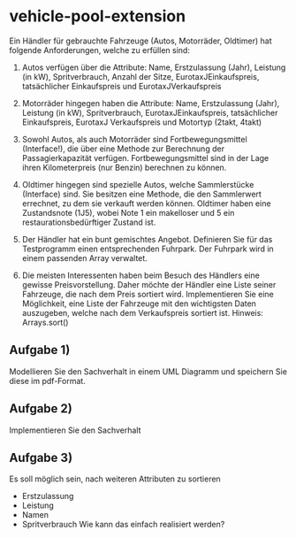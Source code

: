 # vehicle-pool-extension

Ein Händler für gebrauchte Fahrzeuge (Autos, Motorräder, Oldtimer) hat folgende Anforderungen,
welche zu erfüllen sind:

1. Autos verfügen über die Attribute: Name, Erstzulassung (Jahr), Leistung (in kW), Spritverbrauch,
Anzahl der Sitze, EurotaxJEinkaufspreis, tatsächlicher Einkaufspreis und EurotaxJVerkaufspreis

2. Motorräder hingegen haben die Attribute: Name, Erstzulassung (Jahr), Leistung (in kW),
Spritverbrauch, EurotaxJEinkaufspreis, tatsächlicher Einkaufspreis, EurotaxJ Verkaufspreis und
Motortyp (2takt, 4takt)

3. Sowohl Autos, als auch Motorräder sind Fortbewegungsmittel (Interface!), die über eine
Methode zur Berechnung der Passagierkapazität verfügen. Fortbewegungsmittel sind in der Lage ihren
Kilometerpreis (nur Benzin) berechnen zu können.

4. Oldtimer hingegen sind spezielle Autos, welche Sammlerstücke (Interface) sind. Sie besitzen
eine Methode, die den Sammlerwert errechnet, zu dem sie verkauft werden können. Oldtimer haben
eine Zustandsnote (1J5), wobei Note 1 ein makelloser und 5 ein restaurationsbedürftiger Zustand ist.

5. Der Händler hat ein bunt gemischtes Angebot. Definieren Sie für das Testprogramm einen
entsprechenden Fuhrpark. Der Fuhrpark wird in einem passenden Array verwaltet.

6. Die meisten Interessenten haben beim Besuch des Händlers eine gewisse Preisvorstellung. Daher
möchte der Händler eine Liste seiner Fahrzeuge, die nach dem Preis sortiert wird. Implementieren Sie
eine Möglichkeit, eine Liste der Fahrzeuge mit den wichtigsten Daten auszugeben, welche nach dem
Verkaufspreis sortiert ist. Hinweis: Arrays.sort()

## Aufgabe 1) 
Modellieren Sie den Sachverhalt in einem UML Diagramm und speichern Sie diese im pdf-Format.

## Aufgabe 2) 
Implementieren Sie den Sachverhalt

## Aufgabe 3)
Es soll möglich sein, nach weiteren Attributen zu sortieren
* Erstzulassung
* Leistung
* Namen
* Spritverbrauch
Wie kann das einfach realisiert werden?

